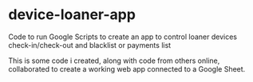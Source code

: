 # device-loaner-app
Code to run Google Scripts to create an app to control loaner devices check-in/check-out and blacklist or payments list

This is some code i created, along with code from others online, collaborated to create a working web app connected to a Google Sheet. 
